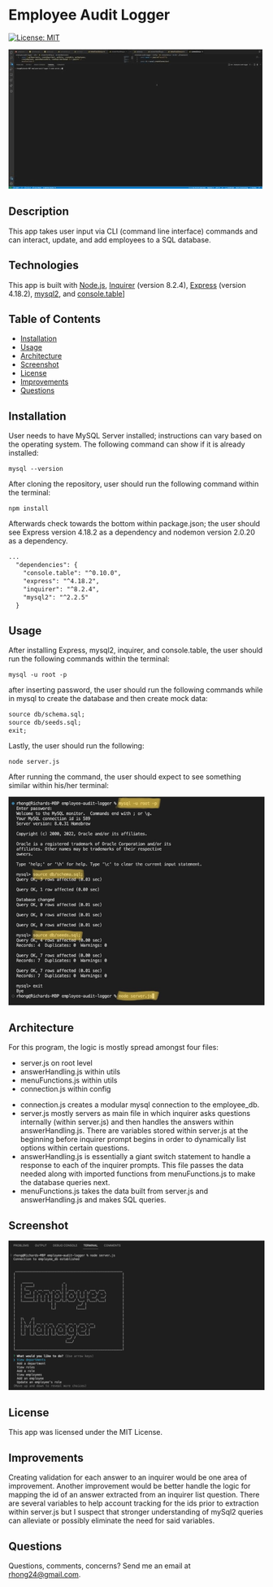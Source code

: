 # Employee Audit Logger

[![License: MIT](https://img.shields.io/badge/License-MIT-yellow.svg)](https://opensource.org/licenses/MIT)

![Employee Audit Logger gif](./assets/images/demo.gif)

## Description
This app takes user input via CLI (command line interface) commands and can interact, update, and add employees to a SQL database.

## Technologies
This app is built with [Node.js](https://nodejs.org/en/), [Inquirer](https://www.npmjs.com/package/inquirer) (version 8.2.4), [Express](https://expressjs.com/) (version 4.18.2), [mysql2](https://www.npmjs.com/package/mysql2), and [console.table](https://www.npmjs.com/package/console.table)]


## Table of Contents
  - [Installation](#installation)
  - [Usage](#usage)
  - [Architecture](#architecture)
  - [Screenshot](#screenshot)
  - [License](#license)
  - [Improvements](#improvements)
  - [Questions](#questions)

## Installation

User needs to have MySQL Server installed; instructions can vary based on the operating system. The following command can show if it is already installed:

```
mysql --version
```
After cloning the repository, user should run the following command within the terminal:
```
npm install
```
Afterwards check towards the bottom within package.json; the user should see Express version 4.18.2 as a dependency and nodemon version 2.0.20 as a dependency.

```
...
  "dependencies": {
    "console.table": "^0.10.0",
    "express": "^4.18.2",
    "inquirer": "^8.2.4",
    "mysql2": "^2.2.5"
  }
```

## Usage
After installing Express, mysql2, inquirer, and console.table, the user should run the following commands within the terminal:
```
mysql -u root -p
```
after inserting password, the user should run the following commands while in mysql to create the database and then create mock data:
```
source db/schema.sql;
source db/seeds.sql;
exit;
```

Lastly, the user should run the following:
```
node server.js
```
After running the command, the user should expect to see something similar within his/her terminal:

![screenshot](./assets/images/installation.png)

## Architecture
For this program, the logic is mostly spread amongst four files: 
  * server.js on root level
  * answerHandling.js within utils
  * menuFunctions.js within utils
  * connection.js within config

- connection.js creates a modular mysql connection to the employee_db. 
- server.js mostly servers as main file in which inquirer asks questions internally (within server.js) and then handles the answers within answerHandling.js. There are variables stored within server.js at the beginning before inquirer prompt begins in order to dynamically list options within certain questions.
- answerHandling.js is essentially a giant switch statement to handle a response to each of the inquirer prompts. This file passes the data needed along with imported functions from menuFunctions.js to make the database queries next.
- menuFunctions.js takes the data built from server.js and answerHandling.js and makes SQL queries.

## Screenshot
![screenshot](./assets/images/screenshot.png)


## License
This app was licensed under the MIT License.


## Improvements
Creating validation for each answer to an inquirer would be one area of improvement. 
Another improvement would be better handle the logic for mapping the id of an answer extracted from an inquirer list question. There are several variables to help account tracking for the ids prior to extraction within server.js but I suspect that stronger understanding of mySql2 queries can alleviate or possibly eliminate the need for said variables.


## Questions
Questions, comments, concerns? Send me an email at rhong24@gmail.com.

